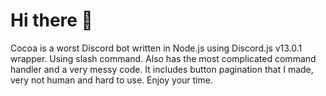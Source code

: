 ﻿# Hi there 👋

Cocoa is a worst Discord bot written in Node.js using Discord.js v13.0.1 wrapper. Using slash command. Also has the most complicated command handler and a very messy code. It includes button pagination that I made, very not human and hard to use. Enjoy your time.
